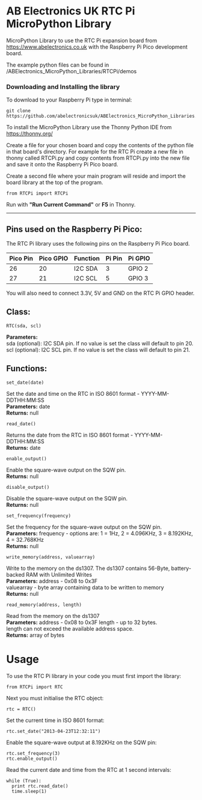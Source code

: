 AB Electronics UK RTC Pi MicroPython Library
=====

MicroPython Library to use the RTC Pi expansion board from https://www.abelectronics.co.uk with the Raspberry Pi Pico development board.

The example python files can be found in /ABElectronics_MicroPython_Libraries/RTCPi/demos  

### Downloading and Installing the library

To download to your Raspberry Pi type in terminal: 

```
git clone https://github.com/abelectronicsuk/ABElectronics_MicroPython_Libraries.git
```

To install the MicroPython Library use the Thonny Python IDE from https://thonny.org/

Create a file for your chosen board and copy the contents of the python file in that board's directory. For example for the RTC Pi create a new file in thonny called RTCPi.py and copy contents from  RTCPi.py into the new file and save it onto the Raspberry Pi Pico board.

Create a second file where your main program will reside and import the board library at the top of the program.  

```
from RTCPi import RTCPi
```

Run with **"Run Current Command"** or **F5** in Thonny.  

---

Pins used on the Raspberry Pi Pico:
----------

The RTC Pi library uses the following pins on the Raspberry Pi Pico board.

| Pico Pin | Pico GPIO| Function | Pi Pin  | Pi GPIO |
|----------|----------|----------|---------|---------|
| 26       | 20       | I2C SDA  |3        | GPIO 2  |
| 27       | 21       | I2C SCL  |5        | GPIO 3  |

You will also need to connect 3.3V, 5V and GND on the RTC Pi GPIO header.

Class:
----------

```
RTC(sda, scl)
```
**Parameters:**  
sda (optional): I2C SDA pin.  If no value is set the class will default to pin 20.  
scl (optional): I2C SCL pin.  If no value is set the class will default to pin 21.  
 

Functions:
----------

```
set_date(date) 
```
Set the date and time on the RTC in ISO 8601 format - YYYY-MM-DDTHH:MM:SS   
**Parameters:** date   
**Returns:** null

```
read_date() 
```
Returns the date from the RTC in ISO 8601 format - YYYY-MM-DDTHH:MM:SS   
**Returns:** date


```
enable_output() 
```
Enable the square-wave output on the SQW pin.  
**Returns:** null

```
disable_output()
```
Disable the square-wave output on the SQW pin.   
**Returns:** null

```
set_frequency(frequency)
```
Set the frequency for the square-wave output on the SQW pin.   
**Parameters:** frequency - options are: 1 = 1Hz, 2 = 4.096KHz, 3 = 8.192KHz, 4 = 32.768KHz   
**Returns:** null

```
write_memory(address, valuearray)
```
Write to the memory on the ds1307. The ds1307 contains 56-Byte, battery-backed RAM with Unlimited Writes  
**Parameters:** address - 0x08 to 0x3F  
valuearray - byte array containing data to be written to memory  
**Returns:** null

```
read_memory(address, length)
```
Read from the memory on the ds1307  
**Parameters:** address - 0x08 to 0x3F 
length - up to 32 bytes.  
length can not exceed the available address space.  
**Returns:** array of bytes

Usage
====

To use the RTC Pi library in your code you must first import the library:
```
from RTCPi import RTC
```

Next you must initialise the RTC object:

```
rtc = RTC()
```
Set the current time in ISO 8601 format:
```
rtc.set_date("2013-04-23T12:32:11")
```
Enable the square-wave output at 8.192KHz on the SQW pin:
```
rtc.set_frequency(3)
rtc.enable_output()
```
Read the current date and time from the RTC at 1 second intervals:
```
while (True):
  print rtc.read_date()
  time.sleep(1)
```
